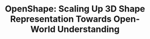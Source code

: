 ---
layout: post
title:  "OpenShape: Scaling Up 3D Shape Representation Towards Open-World Understanding"
image: /images/openshape.PNG
categories: research
authors: "Minghua Liu*, Ruoxi Shi*, Kaiming Kuang*, Yinhao Zhu, <strong>Xuanlin Li</strong>, Shizhong Han, Hong Cai, Fatih Porikli, Hao Su"
venue: Neural Information Processing Systems (NeurIPS) 2023
arxiv: https://arxiv.org/pdf/2305.10764.pdf
website: https://colin97.github.io/OpenShape/
code: https://github.com/Colin97/OpenShape_code
---
